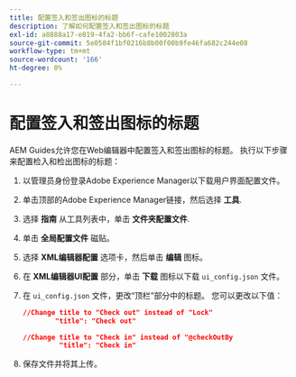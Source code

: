 ```yaml
---
title: 配置签入和签出图标的标题
description: 了解如何配置签入和签出图标的标题
exl-id: a8888a17-e819-4fa2-bb6f-cafe1002803a
source-git-commit: 5e0584f1bf0216b8b00f00b9fe46fa682c244e08
workflow-type: tm+mt
source-wordcount: '166'
ht-degree: 0%

---
```


# 配置签入和签出图标的标题

AEM Guides允许您在Web编辑器中配置签入和签出图标的标题。 执行以下步骤来配置检入和检出图标的标题：

1. 以管理员身份登录Adobe Experience Manager以下载用户界面配置文件。
1. 单击顶部的Adobe Experience Manager链接，然后选择 **工具**.
1. 选择 **指南** 从工具列表中，单击 **文件夹配置文件**.
1. 单击 **全局配置文件** 磁贴。
1. 选择 **XML编辑器配置** 选项卡，然后单击 **编辑** 图标。
1. 在 **XML编辑器UI配置** 部分，单击 **下载** 图标以下载 `ui_config.json` 文件。
1. 在 `ui_config.json` 文件，更改“顶栏”部分中的标题。 您可以更改以下值：

   ```json
   //Change title to "Check out" instead of "Lock"
           "title": "Check out"
   
   //Change title to "Check in" instead of "@checkOutBy
            "title": "Check in"
   ```

1. 保存文件并将其上传。
